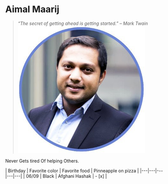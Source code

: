 # Aimal Maarij
> *“The secret of getting ahead is getting started.” – Mark Twain*
![image info](./aimal.png)

Never Gets tired Of helping Others.

| Birthday  | Favorite color  |  Favorite food |  Pinneapple on pizza |
|---|---|---|---|---|
|  06/09 | Black  |  Afghani Hashak | - [x] |
